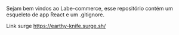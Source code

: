 Sejam bem vindos ao Labe-commerce, esse repositório contém um esqueleto de app React e um .gitignore.

Link surge https://earthy-knife.surge.sh/
